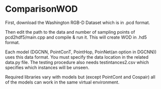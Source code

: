 # ComparisonWOD

First, download the Washington RGB-D Dataset which is in .pcd format. 

Then edit the path to the data and number of sampling points of pcd2hdf5/main.cpp and compile & run it. This will create WOD in .hd5 format.

Each model (DGCNN, PointConT, PointHop, PoinNet(an option in DGCNN)) uses this data format. You must specify the data location in the related data.py file. The testing procedure also needs testintances2.csv which specifies which instances will be unseen.

Required libraries vary with models but (except PointCont and Cospair) all of the models can work in the same virtual environment.

